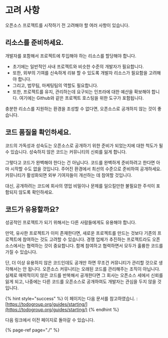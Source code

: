 # 고려 사항

오픈소스 프로젝트를 시작하기 전 고려해야 할 여러 사항이 있습니다. 

## 리소스를 준비하세요. 

개발자를  포함해서 프로젝트에 투입해야 하는 리소스를 할당해야 합니다. 

* 초기에는 일반적인 사내 프로젝트와 비슷한 수준의 개발자가 필요합니다. 
* 또한, 외부의 기여를 신속하게 리뷰 할 수 있도록 개발자 리소스가 필요함을 고려해야 합니다. 
* 그리고, 법무팀, 마케팅팀의 역할도 필요합니다. 
* 또한, 프로젝트를 유지, 관리하는데 요구되는 인프라에 대한 예산을 확보해야 합니다. 여기에는 Github와 같은 프로젝트 호스팅을 위한 도구가 포함됩니다.

충분한 리소스를 지원하는 환경을 조성할 수 없다면, 오픈소스로 공개하지 않는 것이 좋습니다. 

## 코드 품질을 확인하세요. 

코드의 가독성과 성숙도는 오픈소스로 공개하기 위한 준비가 되었는지에 대한 척도가 될 수 있습니다. 성숙하지 않은 코드는 커뮤니티의 신뢰를 잃게 합니다. 

그렇다고 코드가 완벽해야 한다는 건 아닙니다. 코드를 완벽하게 준비하려고 한다면 아마 시작할 수도 없을 것입니다. 주어진 환경에서 최선의 수준으로 준비하여 공개하세요. 커뮤니티가 활성화되면 외부 기여자들이 개선하는 데 참여할 것입니다. 

대신, 공개하려는 코드에 회사의 영업 비밀이나 문제를 일으킬만한 불필요한 주석이 포함되지 않도록 확인하세요. 

## 코드가 유용할까요?

성공적인 프로젝트가 되기 위해서는 다른 사람들에게도 유용해야 합니다. 

만약, 유사한 프로젝트가 이미 존재한다면, 새로운 프로젝트를 만드는 것보다 기존의 프로젝트에 참여하는 것도 고려할 수 있습니다. 경쟁 업체가 추진하는 프로젝트라도 오픈소스에서는 협력하는 것이 중요합니다. 함께 참여하고 협력하면서 모두가 훌륭한 코드를 가질 수 있습니다. 

단, 더 이상 유용하지 않은 코드인데도 공개만 하면 무조건 커뮤니티가 관리할 것으로 생각해서는 안 됩니다. 오픈소스 커뮤니티는 오래된 코드를 관리해주는 조직이 아닙니다. 실제로 매력적이지 않은 코드를 반복해서 공개한다면 그 회사는 오픈소스 세에서 신뢰를 잃게 되고, 나중에는 다른 코드를 오픈소스로 공개하여도 개발자는 관심을 두지 않을 것입니다.

{% hint style="success" %}
이 페이지는 다음 문서를 참고하였습니. : [https://todogroup.org/guides/starting/](https://todogroup.org/guides/starting/)
{% endhint %}

다음 링크에서 이전 페이지로 돌아갈 수 있습니다.

{% page-ref page="./" %}

